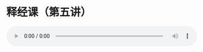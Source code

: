 # 释经课（第五讲）

<audio style="width: 100%;" preload="false" controls controlslist="nodownload"><source src="//cdn.wechat.edu.pl/audio/mp3/old/17372.mp3" type="audio/mpeg">Your browser does not support the audio element.</audio>


